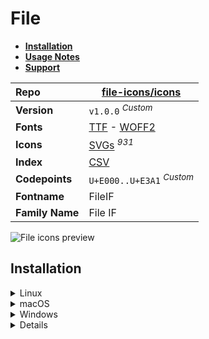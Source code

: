 # File

- [**Installation**](#installation)
- [**Usage Notes**](#usage-notes)
- [**Support**](#support)

| Repo            | [file-icons/icons](https://github.com/file-icons/icons)                                                                                                                 |
| :-------------- | ----------------------------------------------------------------------------------------------------------------------------------------------------------------------- |
| **Version**     | `v1.0.0` <sup>_Custom_</sup>                                                                                                                                            |
| **Fonts**       | [TTF](https://raw.githubusercontent.com/iconicFonts/if/main/fonts/TTF/File.ttf) - [WOFF2](https://raw.githubusercontent.com/iconicFonts/if/main/fonts/WOFF2/File.woff2) |
| **Icons**       | [SVGs](https://github.com/iconicFonts/if/tree/main/packs/File/svgs) <sup>_931_</sup>                                                                                    |
| **Index**       | [CSV](https://github.com/iconicFonts/if/blob/main/indices/File.csv)                                                                                                     |
| **Codepoints**  | `U+E000..U+E3A1` <sup>_Custom_</sup>                                                                                                                                    |
| **Fontname**    | FileIF                                                                                                                                                                  |
| **Family Name** | File IF                                                                                                                                                                 |

<picture>
  <source media="(prefers-color-scheme: dark)" srcset="https://raw.githubusercontent.com/iconicFonts/if/main/imgs/File_dark.png">
  <img alt="File icons preview" src="https://raw.githubusercontent.com/iconicFonts/if/main/imgs/File_light.png">
</picture>

## Installation

<details>

<summary>Linux</summary>

```sh
curl -o ~/.local/share/fonts/File.ttf https://raw.githubusercontent.com/iconicFonts/if/main/fonts/TTF/File.ttf
```

Refresh font cache:

```sh
fc-cache -f ~/.local/share/fonts
```

</details>

<details>

<summary>macOS</summary>

```sh
curl -o ~/Library/Fonts/File.ttf https://raw.githubusercontent.com/iconicFonts/if/main/fonts/TTF/File.ttf
```

</details>

<details>

<summary>Windows</summary>

```sh
curl -o C:\Windows\Fonts\File.ttf https://raw.githubusercontent.com/iconicFonts/if/main/fonts/TTF/File.ttf
```

</details>

<details>

## Usage Notes

> [!NOTE]
>
> 1. The suffixes of icons were adjusted from `-Alt[N]` to `-N`, where `N` represents a number, until a unique icon name was found.
> 2. **File** font is standalone and has its own [codepoints](https://github.com/iconicFonts/if/blob/main/indices/File.csv), which are different from those in the [IF](https://github.com/iconicFonts/if/blob/main/indices/if.csv) font[^1].

> [!IMPORTANT
> The [codepoints](https://github.com/iconicFonts/if/blob/main/indices/File.csv) for the **File** font remain unchanged and will not alter in the future, ensuring that you can use the font safely even when new versions are released.

## Support

If you've found this project helpful, a little love goes a long way. Give it a :star: or share it around.

[^1]: The first glyph for the **File** font starts from codepoint `E000`, while for the **iPack** font, it starts from `F9E9E`.
